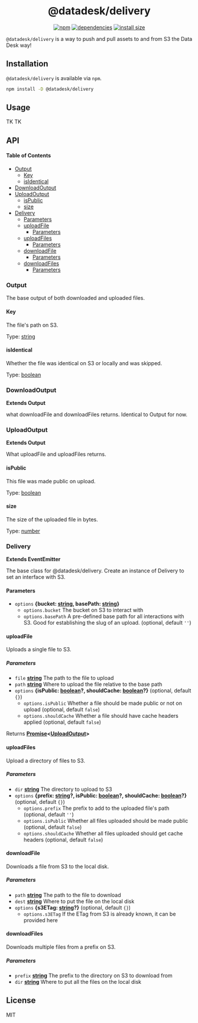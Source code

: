 <h1 align="center">
  @datadesk/delivery
</h1>
<p align="center">
  <a href="https://www.npmjs.org/package/@datadesk/delivery"><img src="https://badgen.net/npm/v/@datadesk/delivery" alt="npm"></a>
  <a href="https://david-dm.org/datadesk/delivery"><img src="https://badgen.net/david/dep/datadesk/delivery" alt="dependencies"></a>
  <a href="https://packagephobia.now.sh/result?p=@datadesk/delivery"><img src="https://badgen.net/packagephobia/install/@datadesk/delivery" alt="install size"></a>
</p>

`@datadesk/delivery` is a way to push and pull assets to and from S3 the Data Desk way!

## Installation

`@datadesk/delivery` is available via `npm`.

```sh
npm install -D @datadesk/delivery
```

## Usage

TK TK

## API

<!-- Generated by documentation.js. Update this documentation by updating the source code. -->

#### Table of Contents

-   [Output](#output)
    -   [Key](#key)
    -   [isIdentical](#isidentical)
-   [DownloadOutput](#downloadoutput)
-   [UploadOutput](#uploadoutput)
    -   [isPublic](#ispublic)
    -   [size](#size)
-   [Delivery](#delivery)
    -   [Parameters](#parameters)
    -   [uploadFile](#uploadfile)
        -   [Parameters](#parameters-1)
    -   [uploadFiles](#uploadfiles)
        -   [Parameters](#parameters-2)
    -   [downloadFile](#downloadfile)
        -   [Parameters](#parameters-3)
    -   [downloadFiles](#downloadfiles)
        -   [Parameters](#parameters-4)

### Output

The base output of both downloaded and uploaded files.

#### Key

The file's path on S3.

Type: [string](https://developer.mozilla.org/docs/Web/JavaScript/Reference/Global_Objects/String)

#### isIdentical

Whether the file was identical on S3 or locally and was skipped.

Type: [boolean](https://developer.mozilla.org/docs/Web/JavaScript/Reference/Global_Objects/Boolean)

### DownloadOutput

**Extends Output**

what downloadFile and downloadFiles returns. Identical to Output for now.

### UploadOutput

**Extends Output**

What uploadFile and uploadFiles returns.

#### isPublic

This file was made public on upload.

Type: [boolean](https://developer.mozilla.org/docs/Web/JavaScript/Reference/Global_Objects/Boolean)

#### size

The size of the uploaded file in bytes.

Type: [number](https://developer.mozilla.org/docs/Web/JavaScript/Reference/Global_Objects/Number)

### Delivery

**Extends EventEmitter**

The base class for @datadesk/delivery. Create an instance of Delivery to set
an interface with S3.

#### Parameters

-   `options` **{bucket: [string](https://developer.mozilla.org/docs/Web/JavaScript/Reference/Global_Objects/String), basePath: [string](https://developer.mozilla.org/docs/Web/JavaScript/Reference/Global_Objects/String)}** 
    -   `options.bucket`  The bucket on S3 to interact with
    -   `options.basePath`  A pre-defined base path for all interactions with S3.
                                Good for establishing the slug of an upload. (optional, default `''`)

#### uploadFile

Uploads a single file to S3.

##### Parameters

-   `file` **[string](https://developer.mozilla.org/docs/Web/JavaScript/Reference/Global_Objects/String)** The path to the file to upload
-   `path` **[string](https://developer.mozilla.org/docs/Web/JavaScript/Reference/Global_Objects/String)** Where to upload the file relative to the base path
-   `options` **{isPublic: [boolean](https://developer.mozilla.org/docs/Web/JavaScript/Reference/Global_Objects/Boolean)?, shouldCache: [boolean](https://developer.mozilla.org/docs/Web/JavaScript/Reference/Global_Objects/Boolean)?}**  (optional, default `{}`)
    -   `options.isPublic`  Whether a file should be made public or not on upload (optional, default `false`)
    -   `options.shouldCache`  Whether a file should have cache headers applied (optional, default `false`)

Returns **[Promise](https://developer.mozilla.org/docs/Web/JavaScript/Reference/Global_Objects/Promise)&lt;[UploadOutput](#uploadoutput)>** 

#### uploadFiles

Upload a directory of files to S3.

##### Parameters

-   `dir` **[string](https://developer.mozilla.org/docs/Web/JavaScript/Reference/Global_Objects/String)** The directory to upload to S3
-   `options` **{prefix: [string](https://developer.mozilla.org/docs/Web/JavaScript/Reference/Global_Objects/String)?, isPublic: [boolean](https://developer.mozilla.org/docs/Web/JavaScript/Reference/Global_Objects/Boolean)?, shouldCache: [boolean](https://developer.mozilla.org/docs/Web/JavaScript/Reference/Global_Objects/Boolean)?}**  (optional, default `{}`)
    -   `options.prefix`  The prefix to add to the uploaded file's path (optional, default `''`)
    -   `options.isPublic`  Whether all files uploaded should be made public (optional, default `false`)
    -   `options.shouldCache`  Whether all files uploaded should get cache headers (optional, default `false`)

#### downloadFile

Downloads a file from S3 to the local disk.

##### Parameters

-   `path` **[string](https://developer.mozilla.org/docs/Web/JavaScript/Reference/Global_Objects/String)** The path to the file to download
-   `dest` **[string](https://developer.mozilla.org/docs/Web/JavaScript/Reference/Global_Objects/String)** Where to put the file on the local disk
-   `options` **{s3ETag: [string](https://developer.mozilla.org/docs/Web/JavaScript/Reference/Global_Objects/String)?}**  (optional, default `{}`)
    -   `options.s3ETag`  If the ETag from S3 is already known, it can be provided here

#### downloadFiles

Downloads multiple files from a prefix on S3.

##### Parameters

-   `prefix` **[string](https://developer.mozilla.org/docs/Web/JavaScript/Reference/Global_Objects/String)** The prefix to the directory on S3 to download from
-   `dir` **[string](https://developer.mozilla.org/docs/Web/JavaScript/Reference/Global_Objects/String)** Where to put all the files on the local disk

## License

MIT
